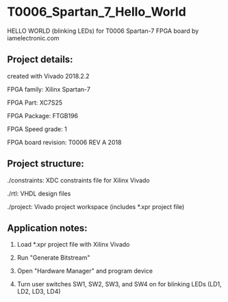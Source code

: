 # T0006_Spartan_7_Hello_World
HELLO WORLD (blinking LEDs) for T0006 Spartan-7 FPGA board by iamelectronic.com


Project details:
----------------

created with Vivado 2018.2.2

FPGA family:         Xilinx Spartan-7

FPGA Part:           XC7S25

FPGA Package:        FTGB196

FPGA Speed grade:    1

FPGA board revision: T0006 REV A 2018


Project structure:
------------------

./constraints:  XDC constraints file for Xilinx Vivado

./rtl:          VHDL design files

./project:      Vivado project workspace (includes *.xpr project file)


Application notes:
------------------

1. Load *.xpr project file with Xilinx Vivado

2. Run "Generate Bitstream"

3. Open "Hardware Manager" and program device

4. Turn user switches SW1, SW2, SW3, and SW4 on for blinking LEDs (LD1, LD2, LD3, LD4)